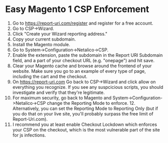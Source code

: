 # Easy Magento 1 CSP Enforcement

1. Go to https://report-uri.com/register and register for a free account.
2. Go to CSP->Wizard.
3. Click "Create your Wizard reporting address."
4. Copy your current subdomain.
5. Install the Magento module.
6. Go to System->Configuration->Netalico->CSP.
7. Enable the extension, paste the subdomain in the Report URI Subdomain field, and a part of your checkout URL (e.g. "onepage") and hit save.
8. Clear your Magento cache and browse around the frontend of your website. Make sure you go to an example of every type of page, including the cart and the checkout.
9. On https://report-uri.com Go back to CSP->Wizard and click allow on everything you recognize. If you see any suspcicious scripts, you should investigate and verify that they're legitimate.
10. For maximum security, go back to Magento and System->Configuration->Netalico->CSP change the Reporting Mode to enforce. 12. Alternatively, you can set the Reporting Mode to Reporting Only (but if you do that on your live site, you'll probably surpass the free limit of Report-Uri.com).
13. I recommend you at least enable Checkout Lockdown which enforces your CSP on the checkout, which is the most vulnerable part of the site for js infections.
